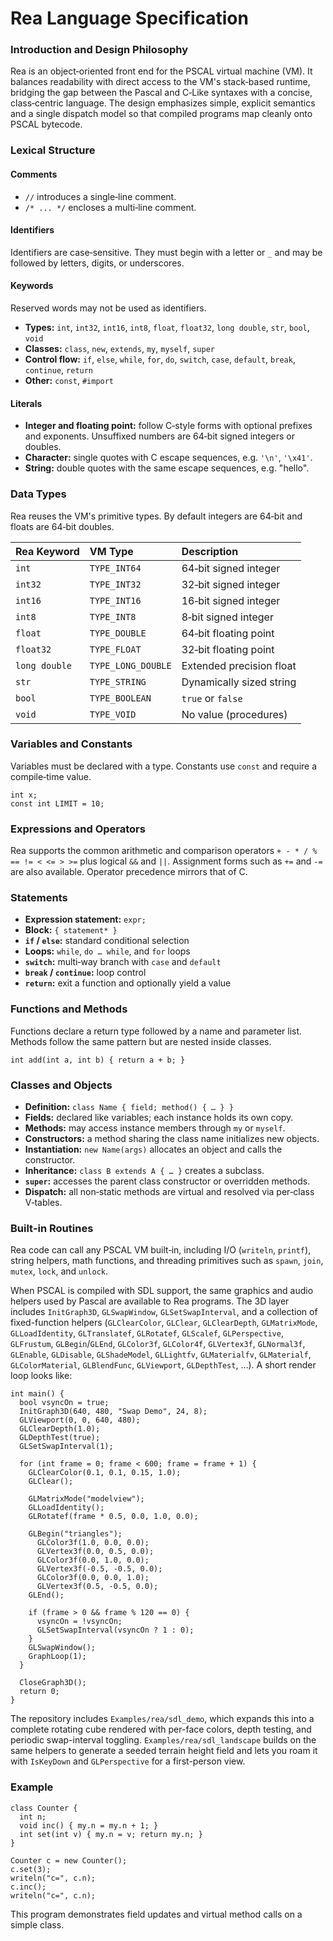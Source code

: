 # Rea Language Specification

### **Introduction and Design Philosophy**

Rea is an object‑oriented front end for the PSCAL virtual machine (VM).  It
balances readability with direct access to the VM's stack‑based runtime,
bridging the gap between the Pascal and C‑Like syntaxes with a concise,
class‑centric language.  The design emphasizes simple, explicit semantics and a
single dispatch model so that compiled programs map cleanly onto PSCAL
bytecode.

### **Lexical Structure**

#### **Comments**

* `//` introduces a single‑line comment.
* `/* ... */` encloses a multi‑line comment.

#### **Identifiers**

Identifiers are case‑sensitive.  They must begin with a letter or `_` and may be
followed by letters, digits, or underscores.

#### **Keywords**

Reserved words may not be used as identifiers.

* **Types:** `int`, `int32`, `int16`, `int8`, `float`, `float32`, `long double`,
  `str`, `bool`, `void`
* **Classes:** `class`, `new`, `extends`, `my`, `myself`, `super`
* **Control flow:** `if`, `else`, `while`, `for`, `do`, `switch`, `case`,
  `default`, `break`, `continue`, `return`
* **Other:** `const`, `#import`

#### **Literals**

* **Integer and floating point:** follow C‑style forms with optional prefixes
  and exponents.  Unsuffixed numbers are 64‑bit signed integers or doubles.
* **Character:** single quotes with C escape sequences, e.g. `'\n'`, `'\x41'`.
* **String:** double quotes with the same escape sequences, e.g. "hello".

### **Data Types**

Rea reuses the VM's primitive types.  By default integers are 64‑bit and floats
are 64‑bit doubles.

| Rea Keyword | VM Type | Description |
| :--- | :--- | :--- |
| `int` | `TYPE_INT64` | 64‑bit signed integer |
| `int32` | `TYPE_INT32` | 32‑bit signed integer |
| `int16` | `TYPE_INT16` | 16‑bit signed integer |
| `int8` | `TYPE_INT8` | 8‑bit signed integer |
| `float` | `TYPE_DOUBLE` | 64‑bit floating point |
| `float32` | `TYPE_FLOAT` | 32‑bit floating point |
| `long double` | `TYPE_LONG_DOUBLE` | Extended precision float |
| `str` | `TYPE_STRING` | Dynamically sized string |
| `bool` | `TYPE_BOOLEAN` | `true` or `false` |
| `void` | `TYPE_VOID` | No value (procedures) |

### **Variables and Constants**

Variables must be declared with a type.  Constants use `const` and require a
compile‑time value.

```rea
int x;
const int LIMIT = 10;
```

### **Expressions and Operators**

Rea supports the common arithmetic and comparison operators `+ - * / % == != <
<= > >=` plus logical `&&` and `||`.  Assignment forms such as `+=` and `-=` are
also available.  Operator precedence mirrors that of C.

### **Statements**

* **Expression statement:** `expr;`
* **Block:** `{ statement* }`
* **`if` / `else`:** standard conditional selection
* **Loops:** `while`, `do … while`, and `for` loops
* **`switch`:** multi‑way branch with `case` and `default`
* **`break` / `continue`:** loop control
* **`return`:** exit a function and optionally yield a value

### **Functions and Methods**

Functions declare a return type followed by a name and parameter list.  Methods
follow the same pattern but are nested inside classes.

```rea
int add(int a, int b) { return a + b; }
```

### **Classes and Objects**

* **Definition:** `class Name { field; method() { … } }`
* **Fields:** declared like variables; each instance holds its own copy.
* **Methods:** may access instance members through `my` or `myself`.
* **Constructors:** a method sharing the class name initializes new objects.
* **Instantiation:** `new Name(args)` allocates an object and calls the
  constructor.
* **Inheritance:** `class B extends A { … }` creates a subclass.
* **`super`:** accesses the parent class constructor or overridden methods.
* **Dispatch:** all non‑static methods are virtual and resolved via per‑class
  V‑tables.

### **Built‑in Routines**

Rea code can call any PSCAL VM built‑in, including I/O (`writeln`, `printf`),
string helpers, math functions, and threading primitives such as `spawn`,
`join`, `mutex`, `lock`, and `unlock`.

When PSCAL is compiled with SDL support, the same graphics and audio helpers used by Pascal are available to Rea programs. The 3D layer includes `InitGraph3D`, `GLSwapWindow`, `GLSetSwapInterval`, and a collection of fixed-function helpers (`GLClearColor`, `GLClear`, `GLClearDepth`, `GLMatrixMode`, `GLLoadIdentity`, `GLTranslatef`, `GLRotatef`, `GLScalef`, `GLPerspective`, `GLFrustum`, `GLBegin`/`GLEnd`, `GLColor3f`, `GLColor4f`, `GLVertex3f`, `GLNormal3f`, `GLEnable`, `GLDisable`, `GLShadeModel`, `GLLightfv`, `GLMaterialfv`, `GLMaterialf`, `GLColorMaterial`, `GLBlendFunc`, `GLViewport`, `GLDepthTest`, ...). A short render loop looks like:

```rea
int main() {
  bool vsyncOn = true;
  InitGraph3D(640, 480, "Swap Demo", 24, 8);
  GLViewport(0, 0, 640, 480);
  GLClearDepth(1.0);
  GLDepthTest(true);
  GLSetSwapInterval(1);

  for (int frame = 0; frame < 600; frame = frame + 1) {
    GLClearColor(0.1, 0.1, 0.15, 1.0);
    GLClear();

    GLMatrixMode("modelview");
    GLLoadIdentity();
    GLRotatef(frame * 0.5, 0.0, 1.0, 0.0);

    GLBegin("triangles");
      GLColor3f(1.0, 0.0, 0.0);
      GLVertex3f(0.0, 0.5, 0.0);
      GLColor3f(0.0, 1.0, 0.0);
      GLVertex3f(-0.5, -0.5, 0.0);
      GLColor3f(0.0, 0.0, 1.0);
      GLVertex3f(0.5, -0.5, 0.0);
    GLEnd();

    if (frame > 0 && frame % 120 == 0) {
      vsyncOn = !vsyncOn;
      GLSetSwapInterval(vsyncOn ? 1 : 0);
    }
    GLSwapWindow();
    GraphLoop(1);
  }

  CloseGraph3D();
  return 0;
}
```

The repository includes `Examples/rea/sdl_demo`, which expands this into a
complete rotating cube rendered with per-face colors, depth testing, and periodic
swap-interval toggling. `Examples/rea/sdl_landscape` builds on the same helpers
to generate a seeded terrain height field and lets you roam it with `IsKeyDown`
and `GLPerspective` for a first-person view.

### **Example**

```rea
class Counter {
  int n;
  void inc() { my.n = my.n + 1; }
  int set(int v) { my.n = v; return my.n; }
}

Counter c = new Counter();
c.set(3);
writeln("c=", c.n);
c.inc();
writeln("c=", c.n);
```

This program demonstrates field updates and virtual method calls on a simple
class.
